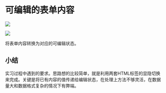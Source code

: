 # 可编辑的表单内容

![](https://ws1.sinaimg.cn/large/82d73c4bgy1fpfqu9htzwj20c4083mxd.jpg)

![](https://ws1.sinaimg.cn/large/82d73c4bgy1fpfqu9ikmzj20dz08lglw.jpg)

将表单内容转换为对应的可编辑状态。

## 小结

实习过程中遇到的要求。思路想的比较简单，就是利用两套HTML标签的显隐切换来完成。关键是将已有内容的值传递给编辑状态，在处理上方法不够灵活，在数据量大和数据格式复杂的情况下有弊端。
